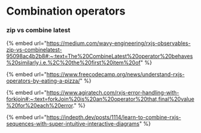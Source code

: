 # Combination operators

### zip vs combine latest

{% embed url="https://medium.com/wavy-engineering/rxjs-observables-zip-vs-combinelatest-95098ac4b2b8#:~:text=The%20CombineLatest%20operator%20behaves%20similarly,i.e.%2C%20the%20first%20item%20of" %}

{% embed url="https://www.freecodecamp.org/news/understand-rxjs-operators-by-eating-a-pizza/" %}

{% embed url="https://www.agiratech.com/rxjs-error-handling-with-forkjoin#:~:text=forkJoin%20is%20an%20operator%20that,final%20value%20for%20each%20error." %}

{% embed url="https://indepth.dev/posts/1114/learn-to-combine-rxjs-sequences-with-super-intuitive-interactive-diagrams" %}
